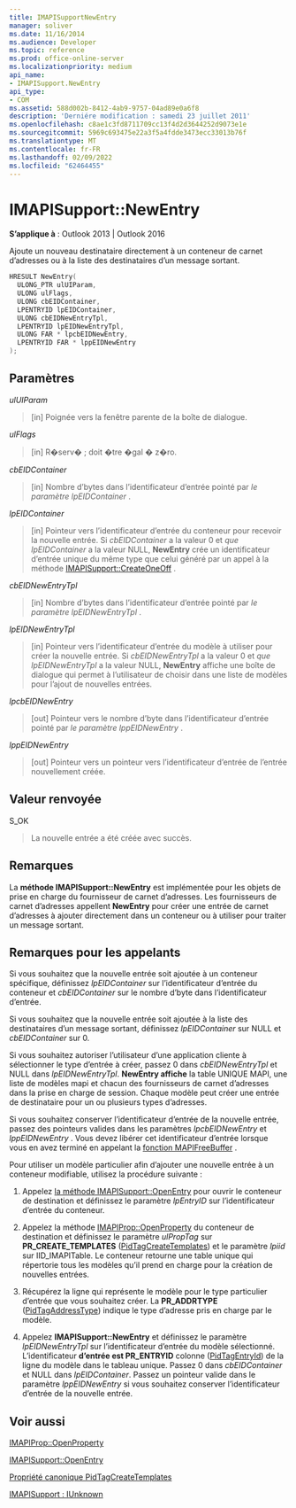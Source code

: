```yaml
---
title: IMAPISupportNewEntry
manager: soliver
ms.date: 11/16/2014
ms.audience: Developer
ms.topic: reference
ms.prod: office-online-server
ms.localizationpriority: medium
api_name:
- IMAPISupport.NewEntry
api_type:
- COM
ms.assetid: 588d002b-8412-4ab9-9757-04ad89e0a6f8
description: 'Derniére modification : samedi 23 juillet 2011'
ms.openlocfilehash: c8ae1c3fd8711709cc13f4d2d3644252d9073e1e
ms.sourcegitcommit: 5969c693475e22a3f5a4fdde3473ecc33013b76f
ms.translationtype: MT
ms.contentlocale: fr-FR
ms.lasthandoff: 02/09/2022
ms.locfileid: "62464455"
---
```

# <a name="imapisupportnewentry"></a>IMAPISupport::NewEntry

  
  
**S’applique à** : Outlook 2013 | Outlook 2016 
  
Ajoute un nouveau destinataire directement à un conteneur de carnet d’adresses ou à la liste des destinataires d’un message sortant.
  
```cpp
HRESULT NewEntry(
  ULONG_PTR ulUIParam,
  ULONG ulFlags,
  ULONG cbEIDContainer,
  LPENTRYID lpEIDContainer,
  ULONG cbEIDNewEntryTpl,
  LPENTRYID lpEIDNewEntryTpl,
  ULONG FAR * lpcbEIDNewEntry,
  LPENTRYID FAR * lppEIDNewEntry
);
```

## <a name="parameters"></a>Paramètres

 _ulUIParam_
  
> [in] Poignée vers la fenêtre parente de la boîte de dialogue.
    
 _ulFlags_
  
> [in] R�serv� ; doit �tre �gal � z�ro.
    
 _cbEIDContainer_
  
> [in] Nombre d’bytes dans l’identificateur d’entrée pointé par  _le paramètre lpEIDContainer_ . 
    
 _lpEIDContainer_
  
> [in] Pointeur vers l’identificateur d’entrée du conteneur pour recevoir la nouvelle entrée. Si  _cbEIDContainer_ a la valeur 0 et  _que lpEIDContainer_ a la valeur NULL, **NewEntry** crée un identificateur d’entrée unique du même type que celui généré par un appel à la méthode [IMAPISupport::CreateOneOff](imapisupport-createoneoff.md) . 
    
 _cbEIDNewEntryTpl_
  
> [in] Nombre d’bytes dans l’identificateur d’entrée pointé par  _le paramètre lpEIDNewEntryTpl_ . 
    
 _lpEIDNewEntryTpl_
  
> [in] Pointeur vers l’identificateur d’entrée du modèle à utiliser pour créer la nouvelle entrée. Si  _cbEIDNewEntryTpl_ a la valeur 0 et  _que lpEIDNewEntryTpl_ a la valeur NULL, **NewEntry** affiche une boîte de dialogue qui permet à l’utilisateur de choisir dans une liste de modèles pour l’ajout de nouvelles entrées. 
    
 _lpcbEIDNewEntry_
  
> [out] Pointeur vers le nombre d’byte dans l’identificateur d’entrée pointé par  _le paramètre lppEIDNewEntry_ . 
    
 _lppEIDNewEntry_
  
> [out] Pointeur vers un pointeur vers l’identificateur d’entrée de l’entrée nouvellement créée.
    
## <a name="return-value"></a>Valeur renvoyée

S_OK 
  
> La nouvelle entrée a été créée avec succès.
    
## <a name="remarks"></a>Remarques

La **méthode IMAPISupport::NewEntry** est implémentée pour les objets de prise en charge du fournisseur de carnet d’adresses. Les fournisseurs de carnet d’adresses appellent **NewEntry** pour créer une entrée de carnet d’adresses à ajouter directement dans un conteneur ou à utiliser pour traiter un message sortant. 
  
## <a name="notes-to-callers"></a>Remarques pour les appelants

Si vous souhaitez que la nouvelle entrée soit ajoutée à un conteneur spécifique, définissez  _lpEIDContainer_ sur l’identificateur d’entrée du conteneur et  _cbEIDContainer_ sur le nombre d’byte dans l’identificateur d’entrée. 
  
Si vous souhaitez que la nouvelle entrée soit ajoutée à la liste des destinataires d’un message sortant, définissez  _lpEIDContainer_ sur NULL et  _cbEIDContainer_ sur 0. 
  
Si vous souhaitez autoriser l’utilisateur d’une application cliente à sélectionner le type d’entrée à créer, passez 0 dans  _cbEIDNewEntryTpl_ et NULL dans  _lpEIDNewEntryTpl_. **NewEntry affiche** la table UNIQUE MAPI, une liste de modèles mapi et chacun des fournisseurs de carnet d’adresses dans la prise en charge de session. Chaque modèle peut créer une entrée de destinataire pour un ou plusieurs types d’adresses. 
  
Si vous souhaitez conserver l’identificateur d’entrée de la nouvelle entrée, passez des pointeurs valides dans les paramètres _lpcbEIDNewEntry_ et  _lppEIDNewEntry_ . Vous devez libérer cet identificateur d’entrée lorsque vous en avez terminé en appelant la [fonction MAPIFreeBuffer](mapifreebuffer.md) . 
  
Pour utiliser un modèle particulier afin d’ajouter une nouvelle entrée à un conteneur modifiable, utilisez la procédure suivante :
  
1. Appelez [la méthode IMAPISupport::OpenEntry](imapisupport-openentry.md) pour ouvrir le conteneur de destination et définissez le paramètre  _lpEntryID_ sur l’identificateur d’entrée du conteneur. 
    
2. Appelez la méthode [IMAPIProp::OpenProperty](imapiprop-openproperty.md) du conteneur de destination et définissez le paramètre  _ulPropTag_ sur **PR_CREATE_TEMPLATES** ([PidTagCreateTemplates](pidtagcreatetemplates-canonical-property.md)) et le paramètre  _lpiid_ sur IID_IMAPITable. Le conteneur retourne une table unique qui répertorie tous les modèles qu’il prend en charge pour la création de nouvelles entrées. 
    
3. Récupérez la ligne qui représente le modèle pour le type particulier d’entrée que vous souhaitez créer. La **PR_ADDRTYPE** ([PidTagAddressType](pidtagaddresstype-canonical-property.md)) indique le type d’adresse pris en charge par le modèle. 
    
4. Appelez **IMAPISupport::NewEntry** et définissez le paramètre  _lpEIDNewEntryTpl_ sur l’identificateur d’entrée du modèle sélectionné. L’identificateur **d’entrée est PR_ENTRYID** colonne ([PidTagEntryId](pidtagentryid-canonical-property.md)) de la ligne du modèle dans le tableau unique. Passez 0 dans  _cbEIDContainer_ et NULL dans  _lpEIDContainer_. Passez un pointeur valide dans le paramètre _lppEIDNewEntry_ si vous souhaitez conserver l’identificateur d’entrée de la nouvelle entrée. 
    
## <a name="see-also"></a>Voir aussi



[IMAPIProp::OpenProperty](imapiprop-openproperty.md)
  
[IMAPISupport::OpenEntry](imapisupport-openentry.md)
  
[Propriété canonique PidTagCreateTemplates](pidtagcreatetemplates-canonical-property.md)
  
[IMAPISupport : IUnknown](imapisupportiunknown.md)

